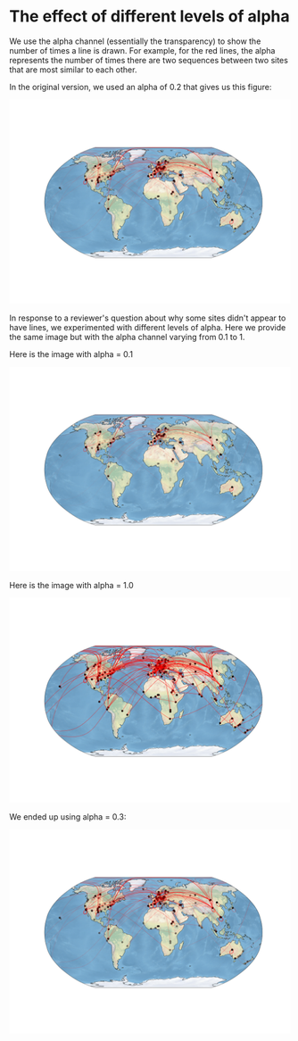 # The effect of different levels of alpha

We use the alpha channel (essentially the transparency) to show the number of times a line is drawn. For example, for the red lines, the alpha represents the number of times there are two sequences between two sites that are most similar to each other.

In the original version, we used an alpha of 0.2 that gives us this figure:

![World map with alpha=0.2](PrimerA_map.alpha0.2.png)

In response to a reviewer's question about why some sites didn't appear to have lines, we experimented with different levels of alpha. Here we provide the same image but with the alpha channel varying from 0.1 to 1.

Here is the image with alpha = 0.1

![World map with alpha=0.1](PrimerA_map.alpha0.1.png)

Here is the image with alpha = 1.0

![World map with alpha=1.0](PrimerA_map.alpha1.png)

We ended up using alpha = 0.3:

![World map with alpha=0.3](PrimerA_map.alpha0.3.png)



